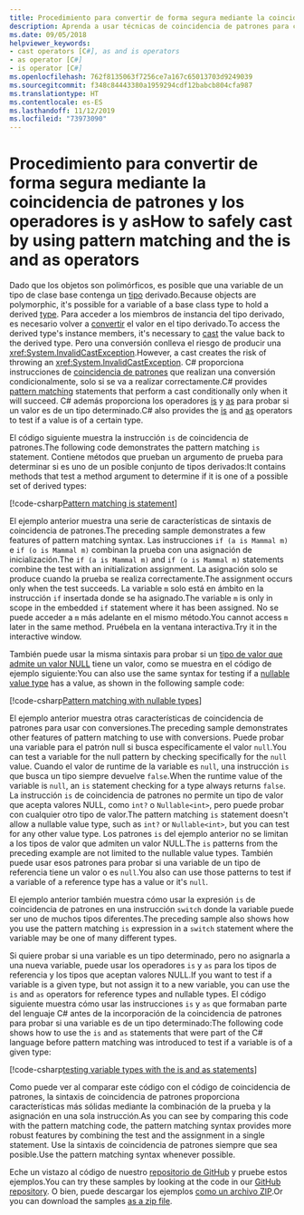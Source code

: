 ```yaml
---
title: Procedimiento para convertir de forma segura mediante la coincidencia de patrones y los operadores is y as
description: Aprenda a usar técnicas de coincidencia de patrones para convertir de forma segura las variables en otro tipo. Puede usar la coincidencia de patrones y los operadores is y as para convertir tipos de forma segura.
ms.date: 09/05/2018
helpviewer_keywords:
- cast operators [C#], as and is operators
- as operator [C#]
- is operator [C#]
ms.openlocfilehash: 762f8135063f7256ce7a167c65013703d9249039
ms.sourcegitcommit: f348c84443380a1959294cdf12babcb804cfa987
ms.translationtype: HT
ms.contentlocale: es-ES
ms.lasthandoff: 11/12/2019
ms.locfileid: "73973090"
---
```

# <a name="how-to-safely-cast-by-using-pattern-matching-and-the-is-and-as-operators"></a><span data-ttu-id="2ed1e-104">Procedimiento para convertir de forma segura mediante la coincidencia de patrones y los operadores is y as</span><span class="sxs-lookup"><span data-stu-id="2ed1e-104">How to safely cast by using pattern matching and the is and as operators</span></span>

<span data-ttu-id="2ed1e-105">Dado que los objetos son polimórficos, es posible que una variable de un tipo de clase base contenga un [tipo](../programming-guide/types/index.md) derivado.</span><span class="sxs-lookup"><span data-stu-id="2ed1e-105">Because objects are polymorphic, it's possible for a variable of a base class type to hold a derived [type](../programming-guide/types/index.md).</span></span> <span data-ttu-id="2ed1e-106">Para acceder a los miembros de instancia del tipo derivado, es necesario volver a [convertir](../programming-guide/types/casting-and-type-conversions.md) el valor en el tipo derivado.</span><span class="sxs-lookup"><span data-stu-id="2ed1e-106">To access the derived type's instance members, it's necessary to [cast](../programming-guide/types/casting-and-type-conversions.md) the value back to the derived type.</span></span> <span data-ttu-id="2ed1e-107">Pero una conversión conlleva el riesgo de producir una <xref:System.InvalidCastException>.</span><span class="sxs-lookup"><span data-stu-id="2ed1e-107">However, a cast creates the risk of throwing an <xref:System.InvalidCastException>.</span></span> <span data-ttu-id="2ed1e-108">C# proporciona instrucciones de [coincidencia de patrones](../pattern-matching.md) que realizan una conversión condicionalmente, solo si se va a realizar correctamente.</span><span class="sxs-lookup"><span data-stu-id="2ed1e-108">C# provides [pattern matching](../pattern-matching.md) statements that perform a cast conditionally only when it will succeed.</span></span> <span data-ttu-id="2ed1e-109">C# además proporciona los operadores [is](../language-reference/operators/type-testing-and-cast.md#is-operator) y [as](../language-reference/operators/type-testing-and-cast.md#as-operator) para probar si un valor es de un tipo determinado.</span><span class="sxs-lookup"><span data-stu-id="2ed1e-109">C# also provides the [is](../language-reference/operators/type-testing-and-cast.md#is-operator) and [as](../language-reference/operators/type-testing-and-cast.md#as-operator) operators to test if a value is of a certain type.</span></span>

<span data-ttu-id="2ed1e-110">El código siguiente muestra la instrucción `is` de coincidencia de patrones.</span><span class="sxs-lookup"><span data-stu-id="2ed1e-110">The following code demonstrates the pattern matching `is` statement.</span></span> <span data-ttu-id="2ed1e-111">Contiene métodos que prueban un argumento de prueba para determinar si es uno de un posible conjunto de tipos derivados:</span><span class="sxs-lookup"><span data-stu-id="2ed1e-111">It contains methods that test a method argument to determine if it is one of a possible set of derived types:</span></span>

[!code-csharp[Pattern matching is statement](../../../samples/snippets/csharp/how-to/safelycast/patternmatching/Program.cs#PatternMatchingIs)]

<span data-ttu-id="2ed1e-112">El ejemplo anterior muestra una serie de características de sintaxis de coincidencia de patrones.</span><span class="sxs-lookup"><span data-stu-id="2ed1e-112">The preceding sample demonstrates a few features of pattern matching syntax.</span></span> <span data-ttu-id="2ed1e-113">Las instrucciones `if (a is Mammal m)` e `if (o is Mammal m)` combinan la prueba con una asignación de inicialización.</span><span class="sxs-lookup"><span data-stu-id="2ed1e-113">The `if (a is Mammal m)` and `if (o is Mammal m)` statements combine the test with an initialization assignment.</span></span> <span data-ttu-id="2ed1e-114">La asignación solo se produce cuando la prueba se realiza correctamente.</span><span class="sxs-lookup"><span data-stu-id="2ed1e-114">The assignment occurs only when the test succeeds.</span></span> <span data-ttu-id="2ed1e-115">La variable `m` solo está en ámbito en la instrucción `if` insertada donde se ha asignado.</span><span class="sxs-lookup"><span data-stu-id="2ed1e-115">The variable `m` is only in scope in the embedded `if` statement where it has been assigned.</span></span> <span data-ttu-id="2ed1e-116">No se puede acceder a `m` más adelante en el mismo método.</span><span class="sxs-lookup"><span data-stu-id="2ed1e-116">You cannot access `m` later in the same method.</span></span> <span data-ttu-id="2ed1e-117">Pruébela en la ventana interactiva.</span><span class="sxs-lookup"><span data-stu-id="2ed1e-117">Try it in the interactive window.</span></span>

<span data-ttu-id="2ed1e-118">También puede usar la misma sintaxis para probar si un [tipo de valor que admite un valor NULL](../language-reference/builtin-types/nullable-value-types.md) tiene un valor, como se muestra en el código de ejemplo siguiente:</span><span class="sxs-lookup"><span data-stu-id="2ed1e-118">You can also use the same syntax for testing if a [nullable value type](../language-reference/builtin-types/nullable-value-types.md) has a value, as shown in the following sample code:</span></span>

[!code-csharp[Pattern matching with nullable types](../../../samples/snippets/csharp/how-to/safelycast/nullablepatternmatching/Program.cs#PatternMatchingNullable)]

<span data-ttu-id="2ed1e-119">El ejemplo anterior muestra otras características de coincidencia de patrones para usar con conversiones.</span><span class="sxs-lookup"><span data-stu-id="2ed1e-119">The preceding sample demonstrates other features of pattern matching to use with conversions.</span></span> <span data-ttu-id="2ed1e-120">Puede probar una variable para el patrón null si busca específicamente el valor `null`.</span><span class="sxs-lookup"><span data-stu-id="2ed1e-120">You can test a variable for the null pattern by checking specifically for the `null` value.</span></span> <span data-ttu-id="2ed1e-121">Cuando el valor de runtime de la variable es `null`, una instrucción `is` que busca un tipo siempre devuelve `false`.</span><span class="sxs-lookup"><span data-stu-id="2ed1e-121">When the runtime value of the variable is `null`, an `is` statement checking for a type always returns `false`.</span></span> <span data-ttu-id="2ed1e-122">La instrucción `is` de coincidencia de patrones no permite un tipo de valor que acepta valores NULL, como `int?` o `Nullable<int>`, pero puede probar con cualquier otro tipo de valor.</span><span class="sxs-lookup"><span data-stu-id="2ed1e-122">The pattern matching `is` statement doesn't allow a nullable value type, such as `int?` or `Nullable<int>`, but you can test for any other value type.</span></span> <span data-ttu-id="2ed1e-123">Los patrones `is` del ejemplo anterior no se limitan a los tipos de valor que admiten un valor NULL.</span><span class="sxs-lookup"><span data-stu-id="2ed1e-123">The `is` patterns from the preceding example are not limited to the nullable value types.</span></span> <span data-ttu-id="2ed1e-124">También puede usar esos patrones para probar si una variable de un tipo de referencia tiene un valor o es `null`.</span><span class="sxs-lookup"><span data-stu-id="2ed1e-124">You also can use those patterns to test if a variable of a reference type has a value or it's `null`.</span></span>

<span data-ttu-id="2ed1e-125">El ejemplo anterior también muestra cómo usar la expresión `is` de coincidencia de patrones en una instrucción `switch` donde la variable puede ser uno de muchos tipos diferentes.</span><span class="sxs-lookup"><span data-stu-id="2ed1e-125">The preceding sample also shows how you use the pattern matching `is` expression in a `switch` statement where the variable may be one of many different types.</span></span>

<span data-ttu-id="2ed1e-126">Si quiere probar si una variable es un tipo determinado, pero no asignarla a una nueva variable, puede usar los operadores `is` y `as` para los tipos de referencia y los tipos que aceptan valores NULL.</span><span class="sxs-lookup"><span data-stu-id="2ed1e-126">If you want to test if a variable is a given type, but not assign it to a new variable, you can use the `is` and `as` operators for reference types and nullable types.</span></span> <span data-ttu-id="2ed1e-127">El código siguiente muestra cómo usar las instrucciones `is` y `as` que formaban parte del lenguaje C# antes de la incorporación de la coincidencia de patrones para probar si una variable es de un tipo determinado:</span><span class="sxs-lookup"><span data-stu-id="2ed1e-127">The following code shows how to use the `is` and `as` statements that were part of the C# language before pattern matching was introduced to test if a variable is of a given type:</span></span>

[!code-csharp[testing variable types with the is and as statements](../../../samples/snippets/csharp/how-to/safelycast/asandis/Program.cs#IsAndAs)]

<span data-ttu-id="2ed1e-128">Como puede ver al comparar este código con el código de coincidencia de patrones, la sintaxis de coincidencia de patrones proporciona características más sólidas mediante la combinación de la prueba y la asignación en una sola instrucción.</span><span class="sxs-lookup"><span data-stu-id="2ed1e-128">As you can see by comparing this code with the pattern matching code, the pattern matching syntax provides more robust features by combining the test and the assignment in a single statement.</span></span> <span data-ttu-id="2ed1e-129">Use la sintaxis de coincidencia de patrones siempre que sea posible.</span><span class="sxs-lookup"><span data-stu-id="2ed1e-129">Use the pattern matching syntax whenever possible.</span></span>

<span data-ttu-id="2ed1e-130">Eche un vistazo al código de nuestro [repositorio de GitHub](https://github.com/dotnet/samples/tree/master/snippets/csharp/how-to/safelycast) y pruebe estos ejemplos.</span><span class="sxs-lookup"><span data-stu-id="2ed1e-130">You can try these samples by looking at the code in our [GitHub repository](https://github.com/dotnet/samples/tree/master/snippets/csharp/how-to/safelycast).</span></span> <span data-ttu-id="2ed1e-131">O bien, puede descargar los ejemplos [como un archivo ZIP](https://github.com/dotnet/samples/raw/master/snippets/csharp/how-to/safelycast.zip).</span><span class="sxs-lookup"><span data-stu-id="2ed1e-131">Or you can download the samples [as a zip file](https://github.com/dotnet/samples/raw/master/snippets/csharp/how-to/safelycast.zip).</span></span>
